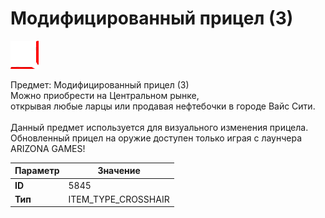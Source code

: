 # Модифицированный прицел (3)

![Item Image](../img/5845.webp?raw=true)

Предмет: Модифицированный прицел (3)<br>Можно приобрести на Центральном рынке,<br>открывая любые ларцы или продавая нефтебочки в городе Вайс Сити.<br><br>Данный предмет используется для визуального изменения прицела.<br>Обновленный прицел на оружие доступен только играя с лаунчера ARIZONA GAMES!


| Параметр | Значение |
|----------|----------|
| **ID** | 5845 |
| **Тип** | ITEM_TYPE_CROSSHAIR |

